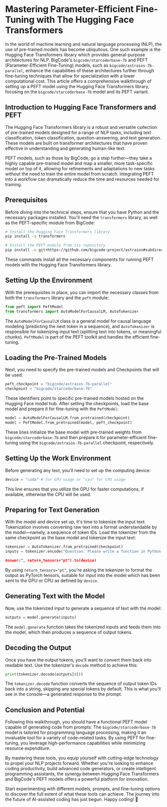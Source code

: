 # Mastering Parameter-Efficient Fine-Tuning with The Hugging Face Transformers

In the world of machine learning and natural language processing (NLP), the use of pre-trained models has become ubiquitous. One such example is the Hugging Face Transformers library which provides general-purpose architectures for NLP. BigCode's `bigcode/starcoderbase-7b` and PEFT (Parameter-Efficient Fine-Tuning) models, such as `bigcode/astraios-7b-parallel`, enhance the capabilities of these architectures further through fine-tuning techniques that allow for specialization with a lower computational cost. This article offers a comprehensive walkthrough of setting up a PEFT model using the Hugging Face Transformers library, focusing on the `bigcode/starcoderbase-7b` model and its PEFT variant.

## Introduction to Hugging Face Transformers and PEFT

The Hugging Face Transformers library is a robust and versatile collection of pre-trained models designed for a range of NLP tasks, including text classification, token classification, question-answering, and text generation. These models are built on transformer architectures that have proven effective in understanding and generating human-like text.

PEFT models, such as those by BigCode, go a step further—they take a highly capable pre-trained model and map a smaller, more task-specific model on top of it, allowing for refinements and adaptations to new tasks without the need to train the entire model from scratch. Integrating PEFT into a workflow can dramatically reduce the time and resources needed for training.

## Prerequisites

Before diving into the technical steps, ensure that you have Python and the necessary packages installed. You'll need the `transformers` library, as well as the PEFT-specific module from BigCode:

```bash
# Install the Hugging Face Transformers library
pip install -q transformers

# Install the PEFT module from its repository
pip install -e git+https://github.com/bigcode-project/astraios#subdirectory=peft
```

These commands install all the necessary components for running PEFT models with the Hugging Face Transformers library.

## Setting Up the Environment

With the prerequisites in place, you can import the necessary classes from both the `transformers` library and the `peft` module:

```python
from peft import PeftModel 
from transformers import AutoModelForCausalLM, AutoTokenizer
```

The `AutoModelForCausalLM` class is a general model for causal language modeling (predicting the next token in a sequence), and `AutoTokenizer` is responsible for tokenizing input text (splitting text into tokens, or meaningful chunks). `PeftModel` is part of the PEFT toolkit and handles the efficient fine-tuning.

## Loading the Pre-Trained Models

Next, you need to specify the pre-trained models and Checkpoints that will be used:

```python
peft_checkpoint = "bigcode/astraios-7b-parallel"
checkpoint = "bigcode/starcoderbase-7b"
```

These identifiers point to specific pre-trained models hosted on the Hugging Face model hub. After setting the checkpoints, load the base model and prepare it for fine-tuning with the `PeftModel`:

```python
model = AutoModelForCausalLM.from_pretrained(checkpoint)
model = PeftModel.from_pretrained(model, peft_checkpoint)
```

These lines initialize the base model with pre-trained weights from `bigcode/starcoderbase-7b` and then prepare it for parameter-efficient fine-tuning using the `bigcode/astraios-7b-parallel` checkpoint, respectively.

## Setting Up the Work Environment

Before generating any text, you'll need to set up the computing device:

```python
device = "cuda" # for GPU usage or "cpu" for CPU usage
```

This line ensures that you utilize the GPU for faster computations, if available, otherwise the CPU will be used.

## Preparing for Text Generation

With the model and device set up, it's time to tokenize the input text. Tokenization involves converting raw text into a format understandable by the model—namely, a sequence of token IDs. Load the tokenizer from the same checkpoint as the base model and tokenize the input text:

```python
tokenizer = AutoTokenizer.from_pretrained(checkpoint)
inputs = tokenizer.encode("Question: Please write a function in Python that performs bubble sort.

Answer:", return_tensors="pt").to(device)
```

By using `return_tensors="pt"`, you're asking the tokenizer to format the output as PyTorch tensors, suitable for input into the model which has been sent to the GPU or CPU as defined by `device`.

## Generating Text with the Model

Now, use the tokenized input to generate a sequence of text with the model:

```python
outputs = model.generate(inputs)
```

The `model.generate` function takes the tokenized inputs and feeds them into the model, which then produces a sequence of output tokens.

## Decoding the Output

Once you have the output tokens, you'll want to convert them back into readable text. Use the tokenizer's `decode` method to achieve this:

```python
print(tokenizer.decode(outputs[0]))
```

The `tokenizer.decode` function converts the sequence of output token IDs back into a string, skipping any special tokens by default. This is what you'll see in the console—a generated response to the prompt.

## Conclusion and Potential

Following this walkthrough, you should have a functional PEFT model capable of generating code from prompts. The `bigcode/starcoderbase-7b` model is tailored for programming language processing, making it an invaluable tool for a variety of code-related tasks. By using PEFT for fine-tuning, you leverage high-performance capabilities while minimizing resource expenditure.

By mastering these tools, you equip yourself with cutting-edge technology to propel your NLP projects forward. Whether you're looking to enhance coding productivity, build advanced code generators, or create intelligent programming assistants, the synergy between Hugging Face Transformers and BigCode's PEFT models offers a powerful platform for innovation.

Start experimenting with different models, prompts, and fine-tuning options to discover the full extent of what these tools can achieve. The journey into the future of AI-assisted coding has just begun. Happy coding! 🚀

